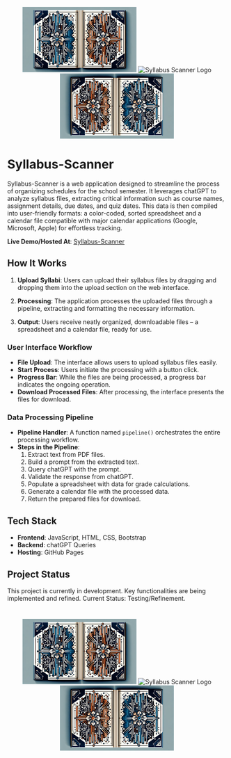 <p align="center">
  <img src="/images/left.png" alt="Left Design" style="height: 150px;"/>
  <img src="https://ivaxxnov.github.io/Syllabus-Scanner/logo.webp" alt="Syllabus Scanner Logo" style="height: 150px; width: auto;"/>
  <img src="/images/right.png" style="height: 150px;"/>
</p>



# Syllabus-Scanner

Syllabus-Scanner is a web application designed to streamline the process of organizing schedules for the school semester. It leverages chatGPT to analyze syllabus files, extracting critical information such as course names, assignment details, due dates, and quiz dates. This data is then compiled into user-friendly formats: a color-coded, sorted spreadsheet and a calendar file compatible with major calendar applications (Google, Microsoft, Apple) for effortless tracking.

**Live Demo/Hosted At**: [Syllabus-Scanner](https://ivaxxnov.github.io/Syllabus-Scanner/)

## How It Works

1. **Upload Syllabi**: Users can upload their syllabus files by dragging and dropping them into the upload section on the web interface.

2. **Processing**: The application processes the uploaded files through a pipeline, extracting and formatting the necessary information.

3. **Output**: Users receive neatly organized, downloadable files – a spreadsheet and a calendar file, ready for use.

### User Interface Workflow

- **File Upload**: The interface allows users to upload syllabus files easily.
- **Start Process**: Users initiate the processing with a button click.
- **Progress Bar**: While the files are being processed, a progress bar indicates the ongoing operation.
- **Download Processed Files**: After processing, the interface presents the files for download.

### Data Processing Pipeline

- **Pipeline Handler**: A function named `pipeline()` orchestrates the entire processing workflow.
- **Steps in the Pipeline**:
  1. Extract text from PDF files.
  2. Build a prompt from the extracted text.
  3. Query chatGPT with the prompt.
  4. Validate the response from chatGPT.
  5. Populate a spreadsheet with data for grade calculations.
  6. Generate a calendar file with the processed data.
  7. Return the prepared files for download.

## Tech Stack

- **Frontend**: JavaScript, HTML, CSS, Bootstrap
- **Backend**: chatGPT Queries
- **Hosting**: GitHub Pages

## Project Status

This project is currently in development. Key functionalities are being implemented and refined. Current Status: Testing/Refinement.

#

<p align="center">
  <img src="/images/left.png" alt="Left Design" style="height: 150px;"/>
  <img src="https://ivaxxnov.github.io/Syllabus-Scanner/logo.webp" alt="Syllabus Scanner Logo" style="height: 150px; width: auto;"/>
  <img src="/images/right.png" style="height: 150px;"/>
</p>

